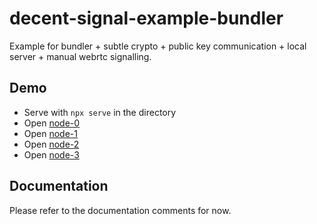 # decent-signal-example-bundler

Example for bundler + subtle crypto + public key communication + local server + manual webrtc signalling.

## Demo

* Serve with `npx serve` in the directory
* Open [node-0](http://localhost:5000/?id=0)
* Open [node-1](http://localhost:5000/?id=1)
* Open [node-2](http://localhost:5000/?id=2)
* Open [node-3](http://localhost:5000/?id=3)

## Documentation

Please refer to the documentation comments for now.
